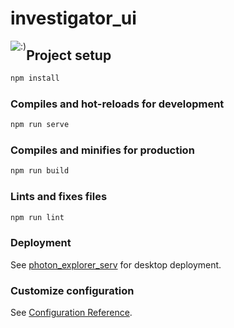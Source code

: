 # investigator_ui

<img alt=":)" src="https://forthebadge.com/images/badges/designed-in-etch-a-sketch.svg" style="float:left;"></img>

## Project setup

```bash
npm install
```

### Compiles and hot-reloads for development

```bash
npm run serve
```

### Compiles and minifies for production

```bash
npm run build
```

### Lints and fixes files

```bash
npm run lint
```

### Deployment

See [photon_explorer_serv](https://github.com/wwu-mmll/photon_explorer_serv) for desktop deployment.

### Customize configuration

See [Configuration Reference](https://cli.vuejs.org/config/).
